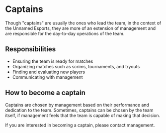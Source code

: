 # Captains

Though "captains" are usually the ones who lead the team, in the context of the Unnamed Esports, they are more of an extension of management and are responsible for the day-to-day operations of the team.

## Responsibilities

- Ensuring the team is ready for matches
- Organizing matches such as scrims, tournaments, and tryouts
- Finding and evaluating new players
- Communicating with management

## How to become a captain

Captains are chosen by management based on their performance and dedication to the team. Sometimes, captains can be chosen by the team itself, if management feels that the team is capable of making that decision.

If you are interested in becoming a captain, please contact management.
